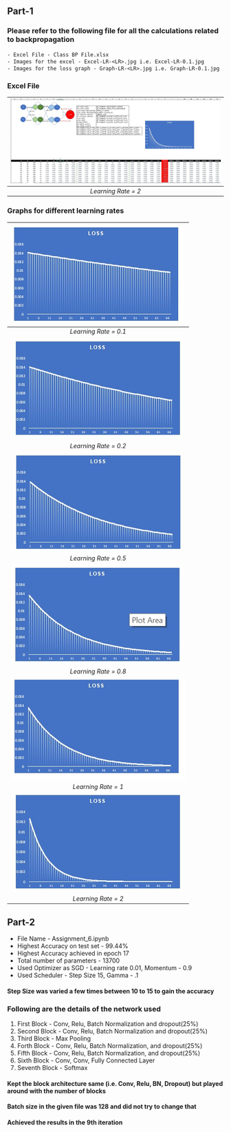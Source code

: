 ## Part-1

### Please refer to the following file for all the calculations related to backpropagation

    - Excel File - Class BP File.xlsx
    - Images for the excel - Excel-LR-<LR>.jpg i.e. Excel-LR-0.1.jpg
    - Images for the loss graph - Graph-LR-<LR>.jpg i.e. Graph-LR-0.1.jpg

### Excel File

![Excel](https://github.com/atulgupta01/ERA_V2/blob/main/Assignment6/Excel-LR-2.jpg)|
|:--:|
| *Learning Rate = 2* |

### Graphs for different learning rates

![Graph1](https://github.com/atulgupta01/ERA_V2/blob/main/Assignment6/Graph-LR-0.1.jpg)|
|:--:|
| *Learning Rate = 0.1* |
![Graph2](https://github.com/atulgupta01/ERA_V2/blob/main/Assignment6/Graph-LR-0.2.jpg)|
| *Learning Rate = 0.2* |
![Graph3](https://github.com/atulgupta01/ERA_V2/blob/main/Assignment6/Graph-LR-0.5.jpg)|
| *Learning Rate = 0.5* |
![Graph4](https://github.com/atulgupta01/ERA_V2/blob/main/Assignment6/Graph-LR-0.8.jpg)|
| *Learning Rate = 0.8* |
![Graph5](https://github.com/atulgupta01/ERA_V2/blob/main/Assignment6/Graph-LR-1.jpg)|
| *Learning Rate = 1* |
![Graph6](https://github.com/atulgupta01/ERA_V2/blob/main/Assignment6/Graph-LR-2.jpg)|
| *Learning Rate = 2* |

## Part-2

- File Name - Assignment_6.ipynb
- Highest Accuracy on test set - 99.44%
- Highest Accuracy achieved in epoch 17
- Total number of parameters - 13700
- Used Optimizer as SGD - Learning rate 0.01, Momentum - 0.9
- Used Scheduler - Step Size 15, Gamma - .1
  
#### Step Size was varied a few times between 10 to 15 to gain the accuracy 

### Following are the details of the network used
1. First Block - Conv, Relu, Batch Normalization and dropout(25%)
2. Second Block - Conv, Relu, Batch Normalization and dropout(25%)
3. Third Block - Max Pooling
4. Forth Block - Conv, Relu, Batch Normalization, and dropout(25%)
5. Fifth Block - Conv, Relu, Batch Normalization, and dropout(25%)
6. Sixth Block - Conv, Conv, Fully Connected Layer
7. Seventh Block - Softmax

#### Kept the block architecture same (i.e. Conv, Relu, BN, Dropout) but played around with the number of blocks
#### Batch size in the given file was 128 and did not try to change that
#### Achieved the results in the 9th iteration

